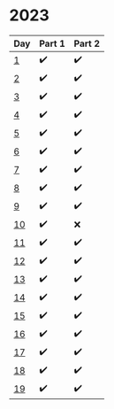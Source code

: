 # 2023

| Day | Part 1 | Part 2 |
| --- | ------ | ------ |
| [1](https://github.com/TahsinAhmed13/Advent-of-Code/blob/main/2023/day1/main.rs) | :heavy_check_mark: | :heavy_check_mark: |
| [2](https://github.com/TahsinAhmed13/Advent-of-Code/blob/main/2023/day2/main.rs) | :heavy_check_mark: | :heavy_check_mark: |
| [3](https://github.com/TahsinAhmed13/Advent-of-Code/blob/main/2023/day3/main.rs) | :heavy_check_mark: | :heavy_check_mark: |
| [4](https://github.com/TahsinAhmed13/Advent-of-Code/blob/main/2023/day4/main.rs) | :heavy_check_mark: | :heavy_check_mark: |
| [5](https://github.com/TahsinAhmed13/Advent-of-Code/blob/main/2023/day5/main.rs) | :heavy_check_mark: | :heavy_check_mark: |
| [6](https://github.com/TahsinAhmed13/Advent-of-Code/blob/main/2023/day6/main.rs) | :heavy_check_mark: | :heavy_check_mark: |
| [7](https://github.com/TahsinAhmed13/Advent-of-Code/blob/main/2023/day7/main.rs) | :heavy_check_mark: | :heavy_check_mark: |
| [8](https://github.com/TahsinAhmed13/Advent-of-Code/blob/main/2023/day8/main.rs) | :heavy_check_mark: | :heavy_check_mark: |
| [9](https://github.com/TahsinAhmed13/Advent-of-Code/blob/main/2023/day9/main.rs) | :heavy_check_mark: | :heavy_check_mark: |
| [10](https://github.com/TahsinAhmed13/Advent-of-Code/blob/main/2023/day10/main.rs) | :heavy_check_mark: | :x: |
| [11](https://github.com/TahsinAhmed13/Advent-of-Code/blob/main/2023/day11/main.rs) | :heavy_check_mark: | :heavy_check_mark: |
| [12](https://github.com/TahsinAhmed13/Advent-of-Code/blob/main/2023/day12/main.rs) | :heavy_check_mark: | :heavy_check_mark: |
| [13](https://github.com/TahsinAhmed13/Advent-of-Code/blob/main/2023/day13/main.rs) | :heavy_check_mark: | :heavy_check_mark: |
| [14](https://github.com/TahsinAhmed13/Advent-of-Code/blob/main/2023/day14/main.rs) | :heavy_check_mark: | :heavy_check_mark: |
| [15](https://github.com/TahsinAhmed13/Advent-of-Code/blob/main/2023/day15/main.rs) | :heavy_check_mark: | :heavy_check_mark: |
| [16](https://github.com/TahsinAhmed13/Advent-of-Code/blob/main/2023/day16/main.rs) | :heavy_check_mark: | :heavy_check_mark: |
| [17](https://github.com/TahsinAhmed13/Advent-of-Code/blob/main/2023/day17/main.rs) | :heavy_check_mark: | :heavy_check_mark: |
| [18](https://github.com/TahsinAhmed13/Advent-of-Code/blob/main/2023/day18/main.rs) | :heavy_check_mark: | :heavy_check_mark: |
| [19](https://github.com/TahsinAhmed13/Advent-of-Code/blob/main/2023/day19/main.rs) | :heavy_check_mark: | :heavy_check_mark: |


